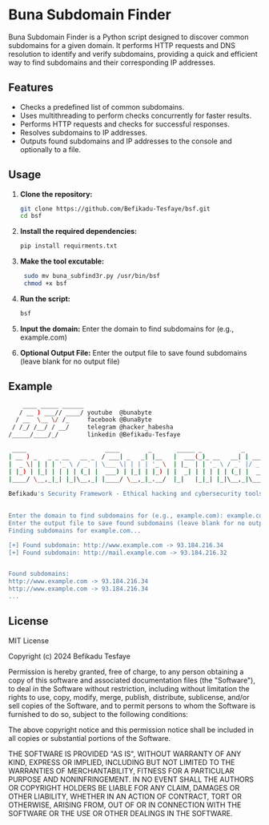 # Buna Subdomain Finder

Buna Subdomain Finder is a Python script designed to discover common subdomains for a given domain. It performs HTTP requests and DNS resolution to identify and verify subdomains, providing a quick and efficient way to find subdomains and their corresponding IP addresses.

## Features

- Checks a predefined list of common subdomains.
- Uses multithreading to perform checks concurrently for faster results.
- Performs HTTP requests and checks for successful responses.
- Resolves subdomains to IP addresses.
- Outputs found subdomains and IP addresses to the console and optionally to a file.

## Usage

1. **Clone the repository:**
    ```sh
    git clone https://github.com/Befikadu-Tesfaye/bsf.git
    cd bsf
    ```

2. **Install the required dependencies:**
    ```sh
    pip install requirments.txt
    ```
3. **Make the tool excutable:**
    ```sh
     sudo mv buna_subfind3r.py /usr/bin/bsf
     chmod +x bsf
4. **Run the script:**
    ```sh
    bsf
    ```

5. **Input the domain:**
    Enter the domain to find subdomains for (e.g., example.com)

6. **Optional Output File:**
    Enter the output file to save found subdomains (leave blank for no output file)

## Example

```sh
    ____ _____ ______
   / __ ) ___// ____/ youtube  @bunabyte
  / __  \__ \/ /_     facebook @BunaByte
 / /_/ /__/ / __/     telegram @hacker_habesha
/_____/____/_/        linkedin @Befikadu-Tesfaye

 ____                      ____        _       _____ _           _           
| __ ) _   _ _ __   __ _  / ___| _   _| |__   |  ___(_)_ __   __| | ___ _ __ 
|  _ \| | | | '_ \ / _` | \___ \| | | | '_ \  | |_  | | '_ \ / _` |/ _ \ '__|
| |_) | |_| | | | | (_| |  ___) | |_| | |_) | |  _| | | | | | (_| |  __/ |   
|____/ \__,_|_| |_|\__,_| |____/ \__,_|_.__/  |_|   |_|_| |_|\__,_|\___|_|   
  
Befikadu's Security Framework - Ethical hacking and cybersecurity tools.

    
Enter the domain to find subdomains for (e.g., example.com): example.com
Enter the output file to save found subdomains (leave blank for no output file): subdomains.txt
Finding subdomains for example.com...

[+] Found subdomain: http://www.example.com -> 93.184.216.34
[+] Found subdomain: http://mail.example.com -> 93.184.216.32


Found subdomains:
http://www.example.com -> 93.184.216.34
http://www.example.com -> 93.184.216.34
...
```
## License
MIT License

Copyright (c) 2024 Befikadu Tesfaye

Permission is hereby granted, free of charge, to any person obtaining a copy
of this software and associated documentation files (the "Software"), to deal
in the Software without restriction, including without limitation the rights
to use, copy, modify, merge, publish, distribute, sublicense, and/or sell
copies of the Software, and to permit persons to whom the Software is
furnished to do so, subject to the following conditions:

The above copyright notice and this permission notice shall be included in all
copies or substantial portions of the Software.

THE SOFTWARE IS PROVIDED "AS IS", WITHOUT WARRANTY OF ANY KIND, EXPRESS OR
IMPLIED, INCLUDING BUT NOT LIMITED TO THE WARRANTIES OF MERCHANTABILITY,
FITNESS FOR A PARTICULAR PURPOSE AND NONINFRINGEMENT. IN NO EVENT SHALL THE
AUTHORS OR COPYRIGHT HOLDERS BE LIABLE FOR ANY CLAIM, DAMAGES OR OTHER
LIABILITY, WHETHER IN AN ACTION OF CONTRACT, TORT OR OTHERWISE, ARISING FROM,
OUT OF OR IN CONNECTION WITH THE SOFTWARE OR THE USE OR OTHER DEALINGS IN THE
SOFTWARE.
